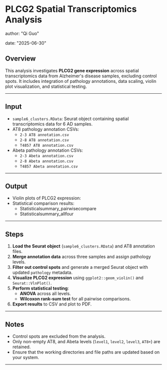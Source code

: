 # PLCG2 Spatial Transcriptomics Analysis

author: "Qi Guo"

date: "2025-06-30"


## Overview

This analysis investigates **PLCG2 gene expression** across spatial transcriptomics data from Alzheimer's disease samples, excluding control spots. It includes integration of pathology annotations, data scaling, violin plot visualization, and statistical testing.

---

## Input

- `sample6_clusters.RData`: Seurat object containing spatial transcriptomics data for 6 AD samples.
- AT8 pathology annotation CSVs:
  - `2-3 AT8 annotation.csv`
  - `2-8 AT8 annotation.csv`
  - `T4857 AT8 annotation.csv`
- Abeta pathology annotation CSVs:
  - `2-3 Abeta annotation.csv`
  - `2-8 Abeta annotation.csv`
  - `T4857 Abeta annotation.csv`

---

## Output

- Violin plots of PLCG2 expression:
- Statistical comparison results:
  - Statisticalsummary_pairwisecompare
  - Statisticalsummary_allfour
---

## Steps

1. **Load the Seurat object** (`sample6_clusters.RData`) and AT8 annotation files.
2. **Merge annotation data** across three samples and assign pathology levels.
3. **Filter out control spots** and generate a merged Seurat object with updated `pathology` metadata.
4. **Visualize PLCG2 expression** using `ggplot2::geom_violin()` and `Seurat::VlnPlot()`.
5. **Perform statistical testing**:
   - **ANOVA** across all levels.
   - **Wilcoxon rank-sum test** for all pairwise comparisons.
6. **Export results** to CSV and plot to PDF.

---

## Notes

- Control spots are excluded from the analysis.
- Only non-empty AT8, and Abeta levels (`level1`, `level2`, `level3`, `AT8+`) are retained.
- Ensure that the working directories and file paths are updated based on your system.

---
